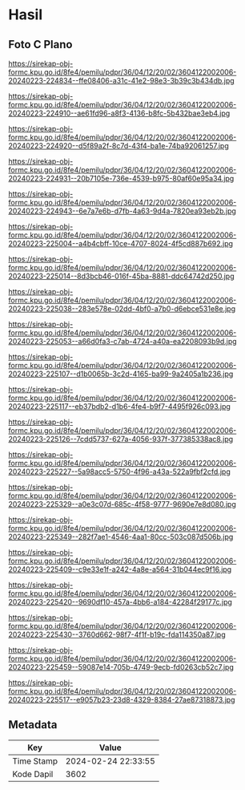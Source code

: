 # Hasil

## Foto C Plano

https://sirekap-obj-formc.kpu.go.id/8fe4/pemilu/pdpr/36/04/12/20/02/3604122002006-20240223-224834--ffe08406-a31c-41e2-98e3-3b39c3b434db.jpg

https://sirekap-obj-formc.kpu.go.id/8fe4/pemilu/pdpr/36/04/12/20/02/3604122002006-20240223-224910--ae61fd96-a8f3-4136-b8fc-5b432bae3eb4.jpg

https://sirekap-obj-formc.kpu.go.id/8fe4/pemilu/pdpr/36/04/12/20/02/3604122002006-20240223-224920--d5f89a2f-8c7d-43f4-ba1e-74ba92061257.jpg

https://sirekap-obj-formc.kpu.go.id/8fe4/pemilu/pdpr/36/04/12/20/02/3604122002006-20240223-224931--20b7105e-736e-4539-b975-80af60e95a34.jpg

https://sirekap-obj-formc.kpu.go.id/8fe4/pemilu/pdpr/36/04/12/20/02/3604122002006-20240223-224943--6e7a7e6b-d7fb-4a63-9d4a-7820ea93eb2b.jpg

https://sirekap-obj-formc.kpu.go.id/8fe4/pemilu/pdpr/36/04/12/20/02/3604122002006-20240223-225004--a4b4cbff-10ce-4707-8024-4f5cd887b692.jpg

https://sirekap-obj-formc.kpu.go.id/8fe4/pemilu/pdpr/36/04/12/20/02/3604122002006-20240223-225014--8d3bcb46-016f-45ba-8881-ddc64742d250.jpg

https://sirekap-obj-formc.kpu.go.id/8fe4/pemilu/pdpr/36/04/12/20/02/3604122002006-20240223-225038--283e578e-02dd-4bf0-a7b0-d6ebce531e8e.jpg

https://sirekap-obj-formc.kpu.go.id/8fe4/pemilu/pdpr/36/04/12/20/02/3604122002006-20240223-225053--a66d0fa3-c7ab-4724-a40a-ea2208093b9d.jpg

https://sirekap-obj-formc.kpu.go.id/8fe4/pemilu/pdpr/36/04/12/20/02/3604122002006-20240223-225107--d1b0065b-3c2d-4165-ba99-9a2405a1b236.jpg

https://sirekap-obj-formc.kpu.go.id/8fe4/pemilu/pdpr/36/04/12/20/02/3604122002006-20240223-225117--eb37bdb2-d1b6-4fe4-b9f7-4495f926c093.jpg

https://sirekap-obj-formc.kpu.go.id/8fe4/pemilu/pdpr/36/04/12/20/02/3604122002006-20240223-225126--7cdd5737-627a-4056-937f-377385338ac8.jpg

https://sirekap-obj-formc.kpu.go.id/8fe4/pemilu/pdpr/36/04/12/20/02/3604122002006-20240223-225227--5a98acc5-5750-4f96-a43a-522a9fbf2cfd.jpg

https://sirekap-obj-formc.kpu.go.id/8fe4/pemilu/pdpr/36/04/12/20/02/3604122002006-20240223-225329--a0e3c07d-685c-4f58-9777-9690e7e8d080.jpg

https://sirekap-obj-formc.kpu.go.id/8fe4/pemilu/pdpr/36/04/12/20/02/3604122002006-20240223-225349--282f7ae1-4546-4aa1-80cc-503c087d506b.jpg

https://sirekap-obj-formc.kpu.go.id/8fe4/pemilu/pdpr/36/04/12/20/02/3604122002006-20240223-225409--c9e33e1f-a242-4a8e-a564-31b044ec9f16.jpg

https://sirekap-obj-formc.kpu.go.id/8fe4/pemilu/pdpr/36/04/12/20/02/3604122002006-20240223-225420--9690df10-457a-4bb6-a184-42284f29177c.jpg

https://sirekap-obj-formc.kpu.go.id/8fe4/pemilu/pdpr/36/04/12/20/02/3604122002006-20240223-225430--3760d662-98f7-4f1f-b19c-fda114350a87.jpg

https://sirekap-obj-formc.kpu.go.id/8fe4/pemilu/pdpr/36/04/12/20/02/3604122002006-20240223-225459--59087e14-705b-4749-9ecb-fd0263cb52c7.jpg

https://sirekap-obj-formc.kpu.go.id/8fe4/pemilu/pdpr/36/04/12/20/02/3604122002006-20240223-225517--e9057b23-23d8-4329-8384-27ae87318873.jpg


## Metadata

| Key        | Value               |
| ---------- | ------------------- |
| Time Stamp | 2024-02-24 22:33:55 |
| Kode Dapil | 3602                |



